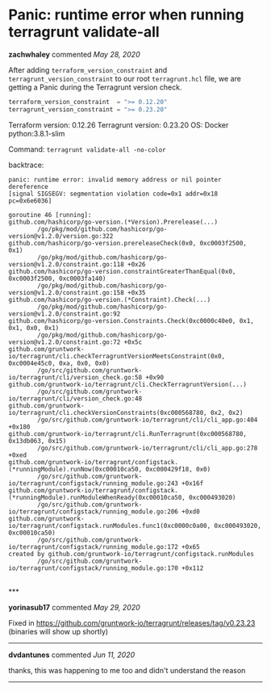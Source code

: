 # Panic: runtime error when running terragrunt validate-all

**zachwhaley** commented *May 28, 2020*

After adding `terraform_version_constraint` and `terragrunt_version_constraint` to our root `terragrunt.hcl` file, we are getting a Panic during the Terragrunt version check.

```terraform
terraform_version_constraint  = ">= 0.12.20"
terragrunt_version_constraint = ">= 0.23.20"
```

Terraform version: 0.12.26
Terragrunt version: 0.23.20
OS: Docker python:3.8.1-slim

Command:
`terragrunt validate-all -no-color`

backtrace:
```
panic: runtime error: invalid memory address or nil pointer dereference
[signal SIGSEGV: segmentation violation code=0x1 addr=0x18 pc=0x6e6036]

goroutine 46 [running]:
github.com/hashicorp/go-version.(*Version).Prerelease(...)
        /go/pkg/mod/github.com/hashicorp/go-version@v1.2.0/version.go:322
github.com/hashicorp/go-version.prereleaseCheck(0x0, 0xc0003f2500, 0x1)
        /go/pkg/mod/github.com/hashicorp/go-version@v1.2.0/constraint.go:118 +0x26
github.com/hashicorp/go-version.constraintGreaterThanEqual(0x0, 0xc0003f2500, 0xc0003fa140)
        /go/pkg/mod/github.com/hashicorp/go-version@v1.2.0/constraint.go:158 +0x35
github.com/hashicorp/go-version.(*Constraint).Check(...)
        /go/pkg/mod/github.com/hashicorp/go-version@v1.2.0/constraint.go:92
github.com/hashicorp/go-version.Constraints.Check(0xc0000c40e0, 0x1, 0x1, 0x0, 0x1)
        /go/pkg/mod/github.com/hashicorp/go-version@v1.2.0/constraint.go:72 +0x5c
github.com/gruntwork-io/terragrunt/cli.checkTerragruntVersionMeetsConstraint(0x0, 0xc0004e45c0, 0xa, 0x0, 0x0)
        /go/src/github.com/gruntwork-io/terragrunt/cli/version_check.go:58 +0x90
github.com/gruntwork-io/terragrunt/cli.CheckTerragruntVersion(...)
        /go/src/github.com/gruntwork-io/terragrunt/cli/version_check.go:48
github.com/gruntwork-io/terragrunt/cli.checkVersionConstraints(0xc000568780, 0x2, 0x2)
        /go/src/github.com/gruntwork-io/terragrunt/cli/cli_app.go:404 +0x180
github.com/gruntwork-io/terragrunt/cli.RunTerragrunt(0xc000568780, 0x13db063, 0x15)
        /go/src/github.com/gruntwork-io/terragrunt/cli/cli_app.go:278 +0xed
github.com/gruntwork-io/terragrunt/configstack.(*runningModule).runNow(0xc00010ca50, 0xc000429f18, 0x0)
        /go/src/github.com/gruntwork-io/terragrunt/configstack/running_module.go:243 +0x16f
github.com/gruntwork-io/terragrunt/configstack.(*runningModule).runModuleWhenReady(0xc00010ca50, 0xc000493020)
        /go/src/github.com/gruntwork-io/terragrunt/configstack/running_module.go:206 +0xd0
github.com/gruntwork-io/terragrunt/configstack.runModules.func1(0xc0000c0a00, 0xc000493020, 0xc00010ca50)
        /go/src/github.com/gruntwork-io/terragrunt/configstack/running_module.go:172 +0x65
created by github.com/gruntwork-io/terragrunt/configstack.runModules
        /go/src/github.com/gruntwork-io/terragrunt/configstack/running_module.go:170 +0x112
```
<br />
***


**yorinasub17** commented *May 29, 2020*

Fixed in https://github.com/gruntwork-io/terragrunt/releases/tag/v0.23.23 (binaries will show up shortly)
***

**dvdantunes** commented *Jun 11, 2020*

thanks, this was happening to me too and didn't understand the reason
***

